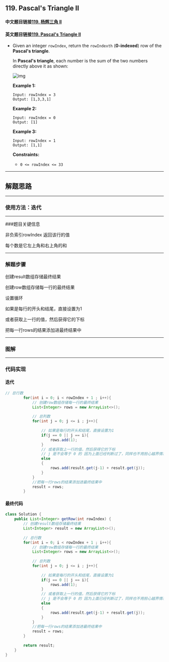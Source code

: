 ## 119. Pascal's Triangle II

#### 中文题目链接[119. 杨辉三角 II](https://leetcode-cn.com/problems/pascals-triangle-ii/)

#### 英文题目链接[119. Pascal's Triangle II](https://leetcode.com/problems/pascals-triangle-ii/)

- Given an integer `rowIndex`, return the `rowIndexth` (**0-indexed**) row of the **Pascal's triangle**.

  In **Pascal's triangle**, each number is the sum of the two numbers directly above it as shown:

  ![img](https://tva1.sinaimg.cn/large/008i3skNgy1grdyyagpzzg307806o3z0.gif)

   

  **Example 1:**

  ```
  Input: rowIndex = 3
  Output: [1,3,3,1]
  ```

  **Example 2:**

  ```
  Input: rowIndex = 0
  Output: [1]
  ```

  **Example 3:**

  ```
  Input: rowIndex = 1
  Output: [1,1]
  ```

   

  **Constraints:**

  - `0 <= rowIndex <= 33`

---

## 解题思路

---

### 使用方法：迭代

---

###题目关键信息

非负索引rowIndex 返回该行的值

每个数是它左上角和右上角的和

---

### 解题步骤

创建result数组存储最终结果

创建row数组存储每一行的最终结果

设置循环 

如果是每行的开头和结尾，直接设置为1

或者获取上一行的值，然后获得它的下标

把每一行rows的结果添加进最终结果中

---

### 图解



---

### 代码实现

#### 迭代

```java
// 总行数
        for(int i = 0; i < rowIndex + 1 ; i++){
            // 创建row数组存储每一行的最终结果
            List<Integer> rows = new ArrayList<>();
            
            // 总列数
            for(int j = 0; j <= i ; j++){
                
                // 如果是每行的开头和结尾，直接设置为1
                if(j == 0 || j == i){
                    rows.add(1);
                }
                // 或者获取上一行的值，然后获得它的下标
                // j 是不会等于 0 的 因为上面已经判断过了，同样也不用担心越界情况，因为如果是最后一个同样不会被执行
                else
                {
                    rows.add(result.get(j-1) + result.get(j));
                }
            }
            //把每一行rows的结果添加进最终结果中
            result = rows;
        }
```

#### 最终代码

```java
class Solution {
    public List<Integer> getRow(int rowIndex) {
        // 创建result数组存储最终结果
        List<Integer> result = new ArrayList<>();
        
        // 总行数
        for(int i = 0; i < rowIndex + 1 ; i++){
            // 创建row数组存储每一行的最终结果
            List<Integer> rows = new ArrayList<>();
            
            // 总列数
            for(int j = 0; j <= i ; j++){
                
                // 如果是每行的开头和结尾，直接设置为1
                if(j == 0 || j == i){
                    rows.add(1);
                }
                // 或者获取上一行的值，然后获得它的下标
                // j 是不会等于 0 的 因为上面已经判断过了，同样也不用担心越界情况，因为如果是最后一个同样不会被执行
                else
                {
                    rows.add(result.get(j-1) + result.get(j));
                }
            }
            //把每一行rows的结果添加进最终结果中
            result = rows;
        }
        
        return result;
    }
}
```

